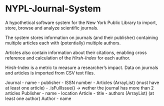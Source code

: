 # NYPL-Journal-System
A hypothetical software system for the New York Public Library to import, store, browse and analyze scientific journals.

The system stores information on journals (and their publisher) containing multiple articles each with (potentially) multiple authors.

Articles also contain information about their citations, enabling cross reference and calculation of the _Hirsh-Index_ for each author.

Hirsh-Index is a metric to measure a researcher’s impact. Data on journals and articles is imported from CSV text files. 

Journal
    - name
    - publisher
    - ISSN number
    - Articles (ArrayList) (must have at least one article)
    - .isFullIssue() → wether the journal has more than 2 articles
Publisher
    - name
    - location
Article
    - title
    - authors (ArrayList) (at least one author)
Author
    - name
